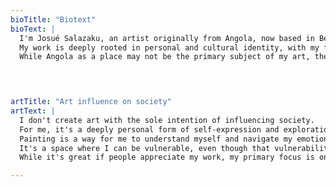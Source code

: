 ```yaml
---
bioTitle: "Biotext"
bioText: |
  I'm Josué Salazaku, an artist originally from Angola, now based in Belgium since the age of 3.
  My work is deeply rooted in personal and cultural identity, with my family playing a central role in shaping my creative voice.
  While Angola as a place may not be the primary subject of my art, the people and the cultural heritage they carry are a powerful source of inspiration in my practice.

  


artTitle: "Art influence on society"
artText: |
  I don't create art with the sole intention of influencing society.
  For me, it's a deeply personal form of self-expression and exploration.
  Painting is a way for me to understand myself and navigate my emotions.
  It's a space where I can be vulnerable, even though that vulnerability can be scary at times.
  While it's great if people appreciate my work, my primary focus is on using art as a means to connect with my inner self.

---
```

